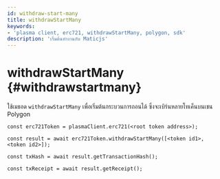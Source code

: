 ```yaml
---
id: withdraw-start-many
title: withdrawStartMany
keywords:
- 'plasma client, erc721, withdrawStartMany, polygon, sdk'
description: 'เริ่มต้นทำงานกับ Maticjs'
---
```


# withdrawStartMany {#withdrawstartmany}

ใช้เมธอด `withdrawStartMany` เพื่อเริ่มต้นกระบวนการถอนได้ ซึ่งจะเบิร์นหลายโทเค็นบนเชน Polygon

```
const erc721Token = plasmaClient.erc721(<root token address>);

const result = await erc721Token.withdrawStartMany([<token id1>, <token id2>]);

const txHash = await result.getTransactionHash();

const txReceipt = await result.getReceipt();

```
